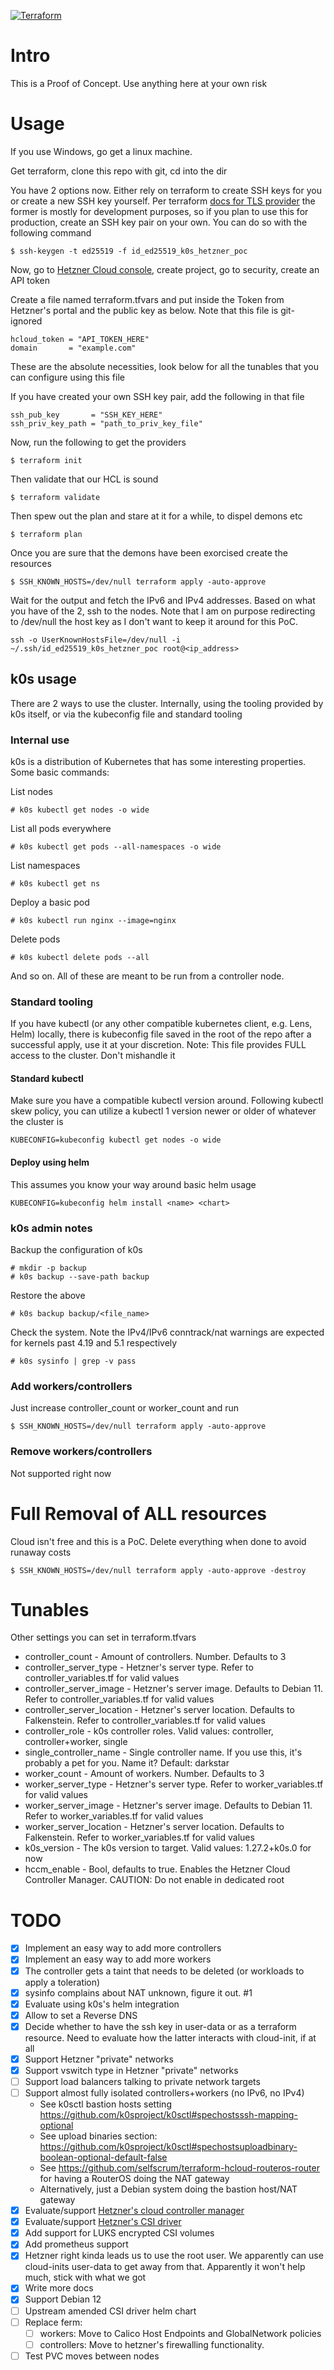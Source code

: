 [![Terraform](https://github.com/akosiaris/k0s_hetzner/actions/workflows/terraform.yaml/badge.svg)](https://github.com/akosiaris/k0s_hetzner/actions/workflows/terraform.yaml)

# Intro

This is a Proof of Concept. Use anything here at your own risk

# Usage

If you use Windows, go get a linux machine.

Get terraform, clone this repo with git, cd into the dir

You have 2 options now. Either rely on terraform to create SSH keys for you or
create a new SSH key yourself.  Per terraform [docs for TLS provider](https://registry.terraform.io/providers/hashicorp/tls/latest/docs#secrets-and-terraform-state)
the former is mostly for development purposes, so if you plan to use this for
production, create an SSH key pair on your own. You can do so with the following command
```
$ ssh-keygen -t ed25519 -f id_ed25519_k0s_hetzner_poc
```

Now, go to [Hetzner Cloud console](console.hetzner.cloud), create project, go to security, create an API token

Create a file named terraform.tfvars and put inside the Token from Hetzner's portal and the public key as below. Note that this file is git-ignored
```
hcloud_token = "API_TOKEN_HERE"
domain       = "example.com"
```

These are the absolute necessities, look below for all the tunables that you can configure using this file

If you have created your own SSH key pair, add the following in that file
```
ssh_pub_key       = "SSH_KEY_HERE"
ssh_priv_key_path = "path_to_priv_key_file"
```

Now, run the following to get the providers
```
$ terraform init
```

Then validate that our HCL is sound
```
$ terraform validate
```

Then spew out the plan and stare at it for a while, to dispel demons etc
```
$ terraform plan
```

Once you are sure that the demons have been exorcised create the resources
```
$ SSH_KNOWN_HOSTS=/dev/null terraform apply -auto-approve
```

Wait for the output and fetch the IPv6 and IPv4 addresses. Based on what you have of the 2, ssh to the nodes.
Note that I am on purpose redirecting to /dev/null the host key as I don't want to keep it around for this PoC.

```
ssh -o UserKnownHostsFile=/dev/null -i ~/.ssh/id_ed25519_k0s_hetzner_poc root@<ip_address>
```

## k0s usage

There are 2 ways to use the cluster. Internally, using the tooling provided by
k0s itself, or via the kubeconfig file and standard tooling

### Internal use

k0s is a distribution of Kubernetes that has some interesting properties. Some basic commands:

List nodes
```
# k0s kubectl get nodes -o wide
```

List all pods everywhere
```
# k0s kubectl get pods --all-namespaces -o wide
```

List namespaces
```
# k0s kubectl get ns
```

Deploy a basic pod

```
# k0s kubectl run nginx --image=nginx
```

Delete pods
```
# k0s kubectl delete pods --all
```

And so on. All of these are meant to be run from a controller node.

### Standard tooling

If you have kubectl (or any other compatible kubernetes client, e.g. Lens,
Helm) locally, there is kubeconfig file saved in the root of the repo after a
successful apply, use it at your discretion.
Note: This file provides FULL access to the cluster. Don't mishandle it

#### Standard kubectl

Make sure you have a compatible kubectl version around. Following kubectl skew
policy, you can utilize a kubectl 1 version newer or older of whatever the
cluster is

```
KUBECONFIG=kubeconfig kubectl get nodes -o wide
```

#### Deploy using helm

This assumes you know your way around basic helm usage

```
KUBECONFIG=kubeconfig helm install <name> <chart>
```

### k0s admin notes
Backup the configuration of k0s
```
# mkdir -p backup
# k0s backup --save-path backup
```

Restore the above
```
# k0s backup backup/<file_name>
```

Check the system. Note the IPv4/IPv6 conntrack/nat warnings are expected for
kernels past 4.19 and 5.1 respectively
```
# k0s sysinfo | grep -v pass
```

### Add workers/controllers

Just increase controller\_count or worker\_count and run
```
$ SSH_KNOWN_HOSTS=/dev/null terraform apply -auto-approve
```

### Remove workers/controllers

Not supported right now

# Full Removal of ALL resources

Cloud isn't free and this is a PoC. Delete everything when done to avoid runaway costs
```
$ SSH_KNOWN_HOSTS=/dev/null terraform apply -auto-approve -destroy
```

# Tunables

Other settings you can set in terraform.tfvars

* controller\_count - Amount of controllers. Number. Defaults to 3
* controller\_server\_type - Hetzner's server type. Refer to controller\_variables.tf for valid values
* controller\_server\_image - Hetzner's server image. Defaults to Debian 11. Refer to controller\_variables.tf for valid values
* controller\_server\_location - Hetzner's server location. Defaults to Falkenstein. Refer to controller\_variables.tf for valid values
* controller\_role - k0s controller roles. Valid values: controller, controller+worker, single
* single\_controller\_name - Single controller name. If you use this, it's probably a pet for you. Name it? Default: darkstar
* worker\_count - Amount of workers. Number. Defaults to 3
* worker\_server\_type - Hetzner's server type. Refer to worker\_variables.tf for valid values
* worker\_server\_image - Hetzner's server image. Defaults to Debian 11. Refer to worker\_variables.tf for valid values
* worker\_server\_location - Hetzner's server location. Defaults to Falkenstein. Refer to worker\_variables.tf for valid values
* k0s\_version - The k0s version to target. Valid values: 1.27.2+k0s.0 for now
* hccm_enable - Bool, defaults to true. Enables the Hetzner Cloud Controller Manager. CAUTION: Do not enable in dedicated root

# TODO

- [x] Implement an easy way to add more controllers
- [x] Implement an easy way to add more workers
- [x] The controller gets a taint that needs to be deleted (or workloads to apply a toleration)
- [x] sysinfo complains about NAT unknown, figure it out. #1
- [x] Evaluate using k0s's helm integration
- [x] Allow to set a Reverse DNS
- [x] Decide whether to have the ssh key in user-data or as a terraform resource. Need to evaluate how the latter interacts with cloud-init, if at all
- [x] Support Hetzner "private" networks
- [x] Support vswitch type in Hetzner "private" networks
- [ ] Support load balancers talking to private network targets
- [ ] Support almost fully isolated controllers+workers (no IPv6, no IPv4)
  - See k0sctl bastion hosts setting https://github.com/k0sproject/k0sctl#spechostsssh-mapping-optional
  - See upload binaries section: https://github.com/k0sproject/k0sctl#spechostsuploadbinary-boolean-optional-default-false
  - See https://github.com/selfscrum/terraform-hcloud-routeros-router for having a RouterOS doing the NAT gateway
  - Alternatively, just a Debian system doing the bastion host/NAT gateway
- [x] Evaluate/support [Hetzner's cloud controller manager](https://github.com/hetznercloud/hcloud-cloud-controller-manager)
- [x] Evaluate/support [Hetzner's CSI driver](https://github.com/hetznercloud/csi-driver/tree/main)
- [x] Add support for LUKS encrypted CSI volumes
- [x] Add prometheus support
- [x] Hetzner right kinda leads us to use the root user. We apparently can use cloud-inits user-data to get away from that. Apparently it won't help much, stick with what we got
- [x] Write more docs
- [x] Support Debian 12
- [ ] Upstream amended CSI driver helm chart
- [ ] Replace ferm:
  - [ ] workers: Move to Calico Host Endpoints and GlobalNetwork policies
  - [ ] controllers: Move to hetzner's firewalling functionality.
- [ ] Test PVC moves between nodes
